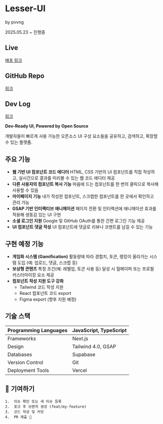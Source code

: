 # Lesser-UI

by pvvng

2025.05.23 ~ 진행중

## Live

[배포 링크](https://lesser-ui.vercel.app/)

## GitHub Repo

[링크](https://github.com/lesser-ui/lesser-ui)

## Dev Log

[링크](https://www.notion.so/Lesser-UI-21190e4a626680e988dec6b4ff958692?pvs=21)

<aside>

**Dev-Ready UI, Powered by Open Source**

개발자들이 빠르게 사용 가능한 오픈소스 UI 구성 요소들을 공유하고, 검색하고, 확장할 수 있는 플랫폼.

</aside>

## 주요 기능

- **웹 기반 UI 컴포넌트 코드 에디터**
  HTML, CSS 기반의 UI 컴포넌트를 직접 작성하고, 실시간으로 결과를 미리볼 수 있는 웹 코드 에디터 제공
- **다른 사용자의 컴포넌트 복사 기능**
  마음에 드는 컴포넌트를 한 번의 클릭으로 복사해 사용할 수 있음
- **마이페이지 기능**
  내가 작성한 컴포넌트, 스크랩한 컴포넌트를 한 곳에서 확인하고 관리 가능
- **GSAP 기반 인터랙티브 애니메이션**
  페이지 전환 및 인터랙션에 애니메이션 효과를 적용해 생동감 있는 UI 구현
- **소셜 로그인 지원**
  Google 및 GitHub OAuth를 통한 간편 로그인 기능 제공
- **UI 컴포넌트 댓글 작성**
  UI 컴포넌트에 댓글로 리뷰나 코멘트를 남길 수 있는 기능

## 구현 예정 기능

- **게임화 시스템 (Gamification)**
  활동량에 따라 경험치, 토큰, 랭킹이 올라가는 시스템 도입
  (예: 업로드, 댓글, 스크랩 등)
- **보상형 콘텐츠**
  특정 조건(예: 레벨업, 토큰 사용 등) 달성 시 월페이퍼 또는 프로필 커스터마이징 요소 제공
- **컴포넌트 작성 지원 도구 강화**
  - Tailwind 코드 작성 지원
  - React 컴포넌트 코드 export
  - Figma export (향후 지원 예정)

## 기술 스택

| Programming Languages | JavaScript, TypeScript |
| --------------------- | ---------------------- |
| Frameworks            | Next.js                |
| Design                | Tailwind 4.0, GSAP     |
| Databases             | Supabase               |
| Version Control       | Git                    |
| Deployment Tools      | Vercel                 |

## 🤝 기여하기

    1.	이슈 확인 또는 새 이슈 등록
    2.	포크 후 브랜치 생성 (feat/my-feature)
    3.	코드 작성 및 커밋
    4.	PR 제출 🎉
